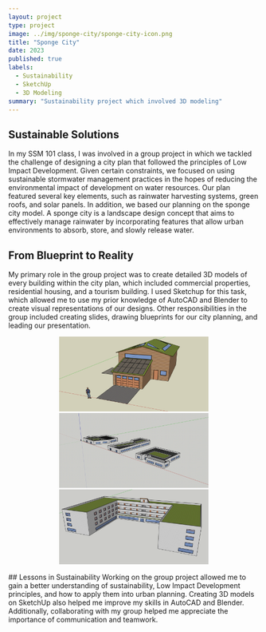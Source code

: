```yaml
---
layout: project
type: project
image: ../img/sponge-city/sponge-city-icon.png
title: "Sponge City"
date: 2023
published: true
labels:
  - Sustainability
  - SketchUp
  - 3D Modeling
summary: "Sustainability project which involved 3D modeling"
---
```

## Sustainable Solutions
In my SSM 101 class, I was involved in a group project in which we tackled the challenge of designing a city plan that followed the principles of Low Impact Development. Given certain constraints, we focused on using sustainable stormwater management practices in the hopes of reducing the environmental impact of development on water resources. Our plan featured several key elements, such as rainwater harvesting systems, green roofs, and solar panels. In addition, we based our planning on the sponge city model. A sponge city is a landscape design concept that aims to effectively manage rainwater by incorporating features that allow urban environments to absorb, store, and slowly release water.
## From Blueprint to Reality
My primary role in the group project was to create detailed 3D models of every building within the city plan, which included commercial properties, residential housing, and a tourism building. I used Sketchup for this task, which allowed me to use my prior knowledge of AutoCAD and Blender to create visual representations of our designs. Other responsibilities in the group included creating slides, drawing blueprints for our city planning, and leading our presentation. <br>
<p align="center">
  <img src="../img/sponge-city/sponge-city-residential.PNG" style="display:inline-block;" width="300px">
  <img src="../img/sponge-city/sponge-city-commercial.jpg" style="display:inline-block;" width="300px">
  <img src="../img/sponge-city/sponge-city-hotel.PNG" style="display:inline-block;" width="300px">
</p>
## Lessons in Sustainability
Working on the group project allowed me to gain a better understanding of sustainability, Low Impact Development principles, and how to apply them into urban planning. Creating 3D models on SketchUp also helped me improve my skills in AutoCAD and Blender. Additionally, collaborating with my group helped me appreciate the importance of communication and teamwork.

